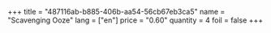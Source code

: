 +++
title = "487116ab-b885-406b-aa54-56cb67eb3ca5"
name = "Scavenging Ooze"
lang = ["en"]
price = "0.60"
quantity = 4
foil = false
+++
